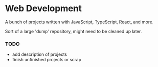 # Web Development

A bunch of projects written with JavaScript, TypeScript, React, and more.

Sort of a large 'dump' repository, might need to be cleaned up later.

### TODO
 - add description of projects
 - finish unfinished projects or scrap
